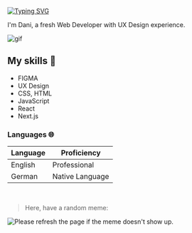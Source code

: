 [![Typing SVG](https://readme-typing-svg.demolab.com/?lines=Moin+moin)](https://git.io/typing-svg)


I'm Dani, a fresh Web Developer with UX Design experience.


![gif](https://github.com/Rishit-dagli/Rishit-dagli/blob/master/images/octocat-anime.gif)


## My skills 📜

- FIGMA
- UX Design
- CSS, HTML
- JavaScript
- React
- Next.js


### Languages 🌐

| Language      | Proficiency        |
| ------------- | ------------------ |
| English       | Professional       |
| German        | Native Language    |                                                                   

<br>

> Here, have a random meme: 
<img src='https://random-memer.herokuapp.com/' title="Meme" alt="Please refresh the page if the meme doesn't show up.">




<!--
**d-opri/d-opri** is a ✨ _special_ ✨ repository because its `README.md` (this file) appears on your GitHub profile.

Here are some ideas to get you started:

- 🔭 I’m currently working on ...
- 🌱 I’m currently learning ...
- 👯 I’m looking to collaborate on ...
- 🤔 I’m looking for help with ...
- 💬 Ask me about ...
- 📫 How to reach me: ...
- 😄 Pronouns: ...
- ⚡ Fun fact: ...
-->
